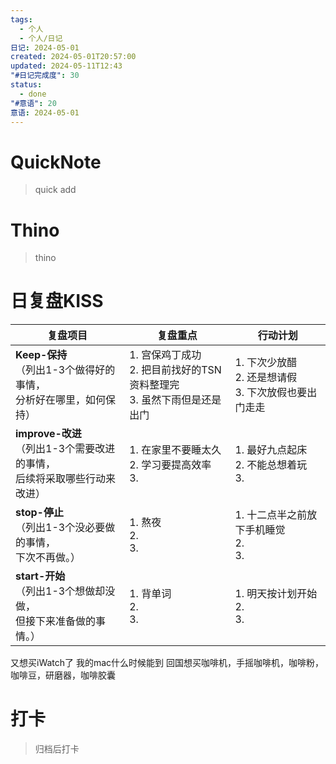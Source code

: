```yaml
---
tags:
  - 个人
  - 个人/日记
日记: 2024-05-01
created: 2024-05-01T20:57:00
updated: 2024-05-11T12:43
"#日记完成度": 30
status:
  - done
"#意语": 20
意语: 2024-05-01
---
```

# QuickNote
> quick add

# Thino
> thino

# 日复盘KISS
| **复盘项目**                                             | **复盘重点**                                         | **行动计划**                               |
| ---------------------------------------------------- | ------------------------------------------------ | -------------------------------------- |
| **Keep-保持**<br>（列出1-3个做得好的事情，<br>   分析好在哪里，如何保持）     | 1.  宫保鸡丁成功<br>2. 把目前找好的TSN资料整理完<br>3. 虽然下雨但是还是出门 | 1.  下次少放醋<br>2. 还是想请假<br>3. 下次放假也要出门走走 |
| **improve-改进**<br>（列出1-3个需要改进的事情，<br>  后续将采取哪些行动来改进） | 1.  在家里不要睡太久<br>2. 学习要提高效率<br>3.                 | 1.  最好九点起床<br>2. 不能总想着玩<br>3.          |
| **stop-停止**<br>（列出1-3个没必要做的事情，<br>下次不再做。）            | 1.  熬夜<br>2. <br>3.                              | 1.  十二点半之前放下手机睡觉<br>2. <br>3.          |
| **start-开始**<br>（列出1-3个想做却没做，<br>但接下来准备做的事情。）        | 1.  背单词<br>2. <br>3.                             | 1.  明天按计划开始<br>2. <br>3.               |
又想买iWatch了
我的mac什么时候能到
回国想买咖啡机，手摇咖啡机，咖啡粉，咖啡豆，研磨器，咖啡胶囊
# 打卡
> 归档后打卡


